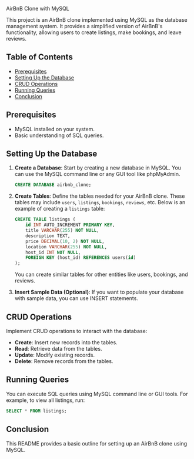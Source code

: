 AirBnB Clone with MySQL

This project is an AirBnB clone implemented using MySQL as the database management system. It provides a simplified version of AirBnB's functionality, allowing users to create listings, make bookings, and leave reviews.

## Table of Contents

- [Prerequisites](#prerequisites)
- [Setting Up the Database](#setting-up-the-database)
- [CRUD Operations](#crud-operations)
- [Running Queries](#running-queries)
- [Conclusion](#conclusion)

## Prerequisites

- MySQL installed on your system.
- Basic understanding of SQL queries.

## Setting Up the Database

1. **Create a Database**: Start by creating a new database in MySQL. You can use the MySQL command line or any GUI tool like phpMyAdmin.

   ```sql
   CREATE DATABASE airbnb_clone;
   ```

2. **Create Tables**: Define the tables needed for your AirBnB clone. These tables may include `users`, `listings`, `bookings`, `reviews`, etc. Below is an example of creating a `listings` table:

   ```sql
   CREATE TABLE listings (
       id INT AUTO_INCREMENT PRIMARY KEY,
       title VARCHAR(255) NOT NULL,
       description TEXT,
       price DECIMAL(10, 2) NOT NULL,
       location VARCHAR(255) NOT NULL,
       host_id INT NOT NULL,
       FOREIGN KEY (host_id) REFERENCES users(id)
   );
   ```

   You can create similar tables for other entities like users, bookings, and reviews.

3. **Insert Sample Data (Optional)**: If you want to populate your database with sample data, you can use INSERT statements.

## CRUD Operations

Implement CRUD operations to interact with the database:

- **Create**: Insert new records into the tables.
- **Read**: Retrieve data from the tables.
- **Update**: Modify existing records.
- **Delete**: Remove records from the tables.

## Running Queries

You can execute SQL queries using MySQL command line or GUI tools. For example, to view all listings, run:

```sql
SELECT * FROM listings;
```

## Conclusion

This README provides a basic outline for setting up an AirBnB clone using MySQL.
